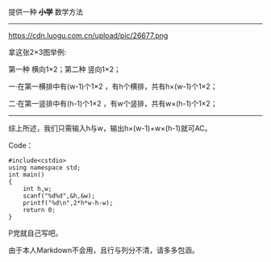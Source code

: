提供一种   ~~**小学**~~  数学方法



------------

https://cdn.luogu.com.cn/upload/pic/26677.png

拿这张2×3图举例:

第一种 横向1×2；第二种  竖向1×2；

一·在第一横排中有(w-1)个1×2 ，有h个横排，共有h×(w-1)个1×2；

二·在第一竖排中有(h-1)个1×2   ，有w个竖排，共有w×(h-1)个1×2；



------------

综上所述，我们只需输入h与w，输出h×(w-1)+w×(h-1)就可AC。






Code：

    #include<cstdio>
    using namespace std;
    int main()
    {
        int h,w; 
        scanf("%d%d",&h,&w);
        printf("%d\n",2*h*w-h-w);
        return 0;
    }


P党就自己写吧。

由于本人Markdown不会用，且行与列分不清，请多多包涵。